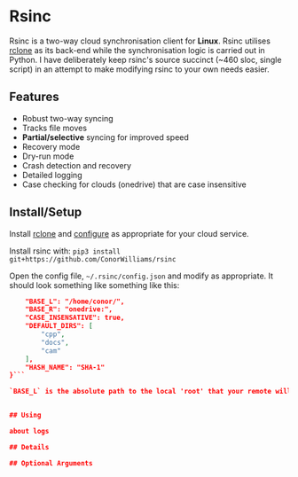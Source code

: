 # Rsinc

Rsinc is a two-way cloud synchronisation client for **Linux**. Rsinc utilises [rclone](https://github.com/ncw/rclone) as its back-end while the synchronisation logic is carried out in Python. I have deliberately keep rsinc's source succinct (\~460 sloc, single script) in an attempt to make modifying rsinc to your own needs easier.

## Features

* Robust two-way syncing 
* Tracks file moves
* **Partial/selective** syncing for improved speed
* Recovery mode
* Dry-run mode 
* Crash detection and recovery
* Detailed logging
* Case checking for clouds (onedrive) that are case insensitive

## Install/Setup

Install [rclone](https://github.com/ncw/rclone) and [configure](https://rclone.org/docs/) as appropriate for your cloud service.

Install rsinc with: `pip3 install git+https://github.com/ConorWilliams/rsinc` 

Open the config file, `~/.rsinc/config.json` and modify as appropriate. It should look something like something like this:
```json {
    "BASE_L": "/home/conor/",
    "BASE_R": "onedrive:",
    "CASE_INSENSATIVE": true,
    "DEFAULT_DIRS": [
        "cpp",
        "docs",
        "cam"
    ],
    "HASH_NAME": "SHA-1"
}```

`BASE_L` is the absolute path to the local 'root' that your remote will be synced to. `BASE_R` is the name of your rclone remote. `CASE_INSENSATIVE` 


## Using

about logs

## Details

## Optional Arguments


